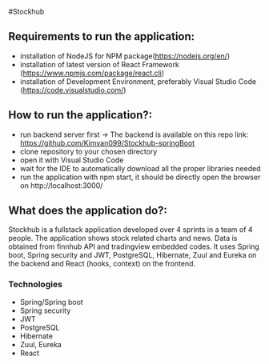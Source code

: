 #Stockhub

## Requirements to run the application:
- installation of NodeJS for NPM package(https://nodejs.org/en/)
- installation of latest version of React Framework (https://www.npmjs.com/package/react.cli)
- installation of Development Environment, preferably Visual Studio Code (https://code.visualstudio.com/)

## How to run the application?:
- run backend server first -> The backend is available on this repo link: https://github.com/Kimyan099/Stockhub-springBoot
- clone repository to your chosen directory
- open it with Visual Studio Code
- wait for the IDE to automatically download all the proper libraries needed
- run the application with npm start, it should be directly open the browser on http://localhost:3000/


## What does the application do?:
Stockhub is a fullstack application developed over 4 sprints in a team of 4 people. 
The application shows stock related charts and news. Data is obtained from finnhub API and tradingview embedded codes.
It uses Spring boot, Spring security and JWT, PostgreSQL, Hibernate, Zuul and Eureka on the backend and React (hooks, context) on the frontend.


### Technologies
- Spring/Spring boot
- Spring security
- JWT
- PostgreSQL
- Hibernate
- Zuul, Eureka
- React


